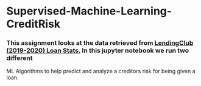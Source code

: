 # Supervised-Machine-Learning-CreditRisk

### This assignment looks at the data retrieved from [LendingClub (2019-2020) Loan Stats.](https://resources.lendingclub.com/) In this jupyter notebook we run two different
ML Algorithms to help predict and analyze a creditors risk for being given a loan.
